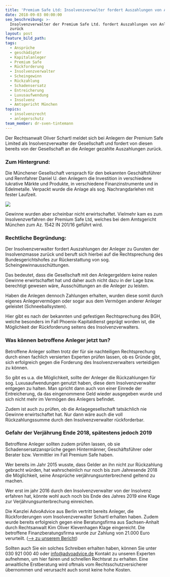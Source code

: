 ```yaml
---
title: 'Premium Safe Ltd: Insolvenzverwalter fordert Auszahlungen von Anlegern zurück'
date: 2018-09-03 00:00:00
seo_beschreibung: >-
  Insolvenzverwalter der Premium Safe Ltd. fordert Auszahlungen von Anlegern
  zurück
layout: post
feature_bild_path:
tags:
  - Ansprüche
  - geschädigter
  - Kapitalanleger
  - Premium Safe
  - Rückforderung
  - Insolvenzverwalter
  - Scheingewinn
  - Rückzahlung
  - Schadensersatz
  - Entreicherung
  - Luxusaufwendung
  - Insolvenz
  - Amtsgericht München
topics:
  - insolvenzrecht
  - anlegerschutz
team_member: dr-sven-tintemann
---
```


Der Rechtsanwalt Oliver Schartl meldet sich bei Anlegern der Premium Safe Limited als Insolvenzverwalter der Gesellschaft und fordert von diesen bereits von der Gesellschaft an die Anleger gezahlte Auszahlungen zur&uuml;ck.

### Zum Hintergrund:

Die M&uuml;nchener Gesellschaft versprach f&uuml;r den bekannten Gesch&auml;ftsf&uuml;hrer und Rennfahrer Daniel U. den Anlegern die Investition in verschiedene lukrative M&auml;rkte und Produkte, in verschiedene Finanzinstrumente und in Edelmetalle. Verpackt wurde die Anlage als sog. Nachrangdarlehen mit fester Laufzeit.

![](blob:https://app.cloudcannon.com/e0322ae1-a6a9-4121-8712-8a8c6dfcef60)

Gewinne wurden aber scheinbar nicht erwirtschaftet. Vielmehr kam es zum Insolvenzverfahren der Premium Safe Ltd, welches bei dem Amtsgericht M&uuml;nchen zum Az. 1542 IN 201/16 gef&uuml;hrt wird.

### Rechtliche Begr&uuml;ndung:

Der Insolvenzverwalter fordert Auszahlungen der Anleger zu Gunsten der Insolvenzmasse zur&uuml;ck und beruft sich hierbei auf die Rechtsprechung des Bundesgerichtshofes zur R&uuml;ckerstattung von sog. Scheingewinnaussch&uuml;ttungen.

Das bedeutet, dass die Gesellschaft mit den Anlegergeldern keine realen Gewinne erwirtschaftet hat und daher auch nicht dazu in der Lage bzw. berechtigt gewesen w&auml;re, Aussch&uuml;ttungen an die Anleger zu leisten.

Haben die Anlegen dennoch Zahlungen erhalten, wurden diese somit durch eigenes Anlegerverm&ouml;gen oder sogar aus dem Verm&ouml;gen anderer Anleger geleistet (Schneeballsystem).

Hier gibt es nach der bekannten und gefestigen Rechtsprechung des BGH, welche besonders im Fall Phoenix-Kapitaldienst gepr&auml;gt worden ist, die M&ouml;glichkeit der R&uuml;ckforderung seitens des Insolvenzverwalters.

### Was k&ouml;nnen betroffene Anleger jetzt tun?

Betroffene Anleger sollten trotz der f&uuml;r sie nachteiligen Rechtsprechung durch einen fachlich versierten Experten pr&uuml;fen lassen, ob es Gr&uuml;nde gibt, sich erfolgreich gegen die Forderung des Insolvenzverwalters verteidigen zu k&ouml;nnen.

So gibt es u.a. die M&ouml;glichkeit, sollte der Anleger die R&uuml;ckzahlungen f&uuml;r sog. Luxusaufwendungen genutzt haben, diese dem Insolvenzverwalter entgegen zu halten. Man spricht dann auch von einer Einrede der Entreicherung, da das eingenommene Geld wieder ausgegeben wurde und sich nicht mehr im Verm&ouml;gen des Anlegers befindet.

Zudem ist auch zu pr&uuml;fen, ob die Anlagegesellschaft tats&auml;chlich nie Gewinne erwirtschaftet hat. Nur dann w&auml;re auch die voll R&uuml;ckzahlungssumme durch den Insolvenzverwalter r&uuml;ckforderbar.

### Gefahr der Verj&auml;hrung Ende 2018, sp&auml;testens jedoch 2019

Betroffene Anleger sollten zudem pr&uuml;fen lassen, ob sie Schadensersatzanspr&uuml;che gegen Hinterm&auml;nner, Gesch&auml;ftsf&uuml;hrer oder Berater bzw. Vermittler im Fall Premium Safe haben.

Wer bereits im Jahr 2015 wusste, dass Gelder an ihn nicht zur R&uuml;ckzahlung gebracht w&uuml;rden, hat wahrscheinlich nur noch bis zum Jahresende 2018 die M&ouml;glichkeit, seine Anspr&uuml;che verj&auml;hrungsunterbrechend geltend zu machen.

Wer erst im jahr 2016 durch den Insolvenzverwalter von der Insolvenz erfahren hat, k&ouml;nnte wohl auch noch bis Ende des Jahres 2019 eine Klage zur Verj&auml;hrungsunterbrechung einreichen.

Die Kanzlei AdvoAdvice aus Berlin vertritt bereits Anleger, die R&uuml;ckforderungen vom Insolvenzverwalter Schartl erhalten haben. Zudem wurde bereits erfolgreich gegen eine Beratungsfirma aus Sachsen-Anhalt durch Rechtsanwalt Kim Oliver Klevenhagen Klage eingereicht. Die betroffene Finanzberatungsfirma wurde zur Zahlung von 21.000 Euro verurteilt. ([–&gt; zu unserem Bericht](/blog/landgericht-magdeburg-verurteilt-premium-safe-vermittler-zum-schadensersatz/))

Sollten auch Sie ein solches Schreiben erhalten haben, k&ouml;nnen Sie unter 030 921 000 40 oder info@advoadvice.de Kontakt zu unseren Experten aufnehmen, um hier fairen und schnellen Rechtsrat zu erhalten. Eine anwaltliche Erstberatung wird oftmals vom Rechtsschutzversicherer &uuml;bernommen und verursacht auch sonst keine hohe Kosten.